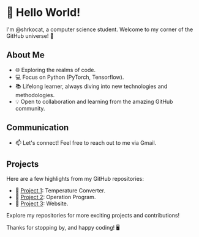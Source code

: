 # 👋 Hello World! 

I'm @shrkocat, a computer science student. Welcome to my corner of the GitHub universe! 🚀

## About Me

- 🌐 Exploring the realms of code.
- 💻 Focus on Python (PyTorch, Tensorflow).
- 📚 Lifelong learner, always diving into new technologies and methodologies.
- 💡 Open to collaboration and learning from the amazing GitHub community.

## Communication

- 📫 Let's connect! Feel free to reach out to me via Gmail.

## Projects

Here are a few highlights from my GitHub repositories:

- 🌟 [Project 1](https://github.com/shrkocat/temperature-python.git): Temperature Converter.
- 🌟 [Project 2](https://github.com/shrkocat/operation-cpp): Operation Program.
- 🌟 [Project 3](https://github.com/shrkocat/lethalcompany-html-css.git): Website.

Explore my repositories for more exciting projects and contributions!

Thanks for stopping by, and happy coding! 🖥️

<!---
shrkocat/shrkocat is a ✨ special ✨ repository because its `README.md` (this file) appears on your GitHub profile.
You can click the Preview link to take a look at your changes.
--->
